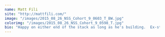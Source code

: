 ```yaml
---
name: Matt Fili
site: "http://mattfili.com/"
image: "/images/2015_08_26_NSS_Cohort_9_0603_T_BW.jpg"
colorimg: "/images/2015_08_26_NSS_Cohort_9_0598_T.jpg"
bio: "Happy on either end of the stack as long as he's building.  Ex-strategy consultant, ex-investment banker, ex-sales professional. Two of his favorite things: late night coding, making deals happen."
---
```

